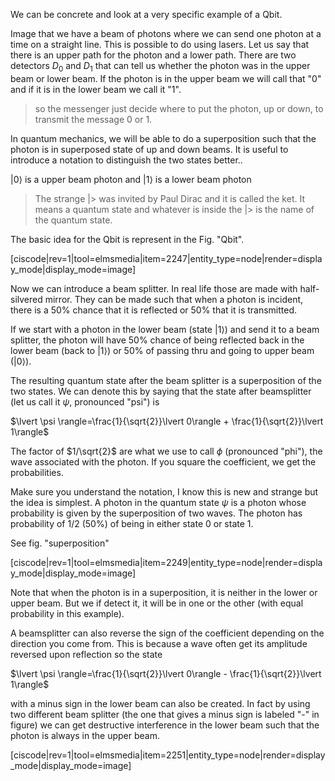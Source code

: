 We can be concrete and look at a very specific example of a Qbit. 

Image that we have a beam of photons where we can send one photon at a time on a straight line. This is possible to do using lasers. Let us say that there is an upper path for the photon and a lower path. There are two detectors $D_0$ and $D_1$ that can tell us whether the photon was in the upper beam or lower beam. If the photon is in the upper beam we will call that "0" and if it is in the lower beam we call it "1".

> so the messenger just decide where to put the photon, up or down, to transmit the message 0 or 1.  

In quantum mechanics, we will be able to do a superposition such that the photon is in superposed state of up and down beams. It is useful to introduce a notation to distinguish the two states better.. 

$\lvert 0\rangle$ is a upper beam photon and 
$\lvert 1\rangle$ is a lower beam photon

> The strange |\> was invited by Paul Dirac and it is called the ket. It means a quantum state and whatever is inside the |\> is the name of the quantum state. 

The basic idea for the Qbit is represent in the Fig. "Qbit". 

[ciscode|rev=1|tool=elmsmedia|item=2247|entity_type=node|render=display_mode|display_mode=image]

Now we can introduce a beam splitter. In real life those are made with half-silvered mirror. They can be made such that when a photon is incident, there is a 50% chance that it is reflected or 50% that it is transmitted. 

If we start with a photon in the lower beam (state $\lvert 1\rangle$) and send it to a beam splitter, the photon will have 50% chance of being reflected back in the lower beam (back to $\lvert 1\rangle$) or 50% of passing thru and going to upper beam ($\lvert 0\rangle$).  

The resulting quantum state after the beam splitter is a superposition of the two states. We can denote this by saying that the state after beamsplitter (let us call it $\psi$, pronounced "psi") is 

$\lvert \psi \rangle=\frac{1}{\sqrt{2}}\lvert 0\rangle + \frac{1}{\sqrt{2}}\lvert 1\rangle$

The factor of $1/\sqrt{2}$ are what we use to call $\phi$ (pronounced "phi"), the wave associated with the photon. If you square the coefficient, we get the probabilities. 

Make sure you understand the notation, I know this is new and strange but the idea is simplest. A photon in the quantum state $\psi$ is a photon whose probability is given by the superposition of two waves.  The photon has probability of 1/2 (50%) of being in either state 0 or state 1. 

See fig. "superposition"

[ciscode|rev=1|tool=elmsmedia|item=2249|entity_type=node|render=display_mode|display_mode=image]

Note that when the photon is in a superposition, it is neither in the lower or upper beam. But we if detect it, it will be in one or the other (with equal probability in this example). 

A beamsplitter can also reverse the sign of the coefficient depending on the direction you come from. This is because a wave often get its amplitude reversed upon reflection so the state 

$\lvert \psi \rangle=\frac{1}{\sqrt{2}}\lvert 0\rangle - \frac{1}{\sqrt{2}}\lvert 1\rangle$

with a minus sign in the lower beam can also be created. In fact by using two different beam splitter (the one that gives a minus sign is labeled "-" in figure) we can get destructive interference in the lower beam such that the photon is always in the upper beam. 

[ciscode|rev=1|tool=elmsmedia|item=2251|entity_type=node|render=display_mode|display_mode=image]
